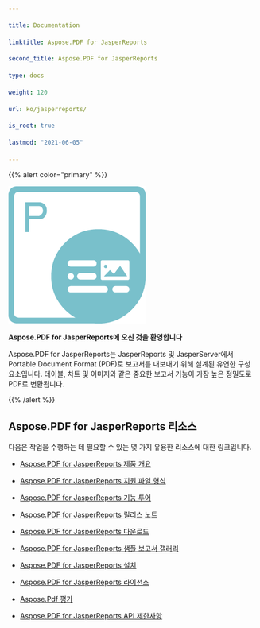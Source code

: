 ```yaml
---

title: Documentation

linktitle: Aspose.PDF for JasperReports

second_title: Aspose.PDF for JasperReports

type: docs

weight: 120

url: ko/jasperreports/

is_root: true

lastmod: "2021-06-05"

---
```




{{% alert color="primary" %}}



![todo:image_alt_text](aspose_pdf-for-jasperreports.png)



**Aspose.PDF for JasperReports에 오신 것을 환영합니다**



Aspose.PDF for JasperReports는 JasperReports 및 JasperServer에서 Portable Document Format (PDF)로 보고서를 내보내기 위해 설계된 유연한 구성 요소입니다. 테이블, 차트 및 이미지와 같은 중요한 보고서 기능이 가장 높은 정밀도로 PDF로 변환됩니다.



{{% /alert %}}



## **Aspose.PDF for JasperReports 리소스**



다음은 작업을 수행하는 데 필요할 수 있는 몇 가지 유용한 리소스에 대한 링크입니다.



- [Aspose.PDF for JasperReports 제품 개요](/pdf/jasperreports/product-overview/)

- [Aspose.PDF for JasperReports 지원 파일 형식](/pdf/jasperreports/supported-file-formats/)


- [Aspose.PDF for JasperReports 기능 투어](/pdf/jasperreports/feature-tour/)

- [Aspose.PDF for JasperReports 릴리스 노트](https://releases.aspose.com/pdf/jassperreport/release-notes/)

- [Aspose.PDF for JasperReports 다운로드](https://releases.aspose.com/pdf/jassperreport/)

- [Aspose.PDF for JasperReports 샘플 보고서 갤러리](/pdf/jasperreports/sample-reports-gallery/)

- [Aspose.PDF for JasperReports 설치](/pdf/jasperreports/installation/)

- [Aspose.PDF for JasperReports 라이선스](/pdf/jasperreports/licensing/)

- [Aspose.Pdf 평가](/pdf/jasperreports/evaluate-aspose-pdf/)

- [Aspose.PDF for JasperReports API 제한사항](/pdf/jasperreports/api-limitations/)